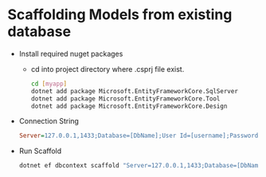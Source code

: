 # Scaffolding Models from existing database

- Install required nuget packages
  - cd into project directory where .csprj file exist.

    ``` sh
    cd [myapp]
    dotnet add package Microsoft.EntityFrameworkCore.SqlServer
    dotnet add package Microsoft.EntityFrameworkCore.Tool
    dotnet add package Microsoft.EntityFrameworkCore.Design
    ```

- Connection String

    ```ini
    Server=127.0.0.1,1433;Database=[DbName];User Id=[username];Password=[password];Encrypt=False;TrustServerCertificate=True;"
    ```

- Run Scaffold

    ```sh
    dotnet ef dbcontext scaffold "Server=127.0.0.1,1433;Database=[DbName];User Id=[username];Password=[password];Encrypt=False;TrustServerCertificate=True;" Microsoft.EntityFrameworkCore.SqlServer -o Models -c [MyAppDbContext]
    ```
